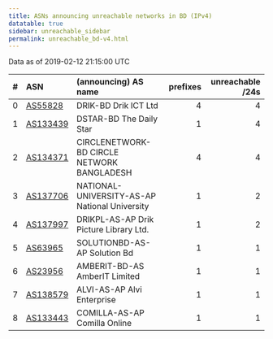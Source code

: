 ```yaml
---
title: ASNs announcing unreachable networks in BD (IPv4)
datatable: true
sidebar: unreachable_sidebar
permalink: unreachable_bd-v4.html
---
```


Data as of 2019-02-12 21:15:00 UTC


<div class="datatable-begin"></div>

|   # | ASN                                      | (announcing) AS name                          |   prefixes |   unreachable /24s |
|----:|:-----------------------------------------|:----------------------------------------------|-----------:|-------------------:|
|   0 | [AS55828](unreachable_AS55828-v4.html)   | DRIK-BD Drik ICT Ltd                          |          4 |                  4 |
|   1 | [AS133439](unreachable_AS133439-v4.html) | DSTAR-BD The Daily Star                       |          1 |                  4 |
|   2 | [AS134371](unreachable_AS134371-v4.html) | CIRCLENETWORK-BD CIRCLE NETWORK BANGLADESH    |          4 |                  4 |
|   3 | [AS137706](unreachable_AS137706-v4.html) | NATIONAL-UNIVERSITY-AS-AP National University |          1 |                  2 |
|   4 | [AS137997](unreachable_AS137997-v4.html) | DRIKPL-AS-AP Drik Picture Library Ltd.        |          1 |                  2 |
|   5 | [AS63965](unreachable_AS63965-v4.html)   | SOLUTIONBD-AS-AP Solution Bd                  |          1 |                  1 |
|   6 | [AS23956](unreachable_AS23956-v4.html)   | AMBERIT-BD-AS AmberIT Limited                 |          1 |                  1 |
|   7 | [AS138579](unreachable_AS138579-v4.html) | ALVI-AS-AP Alvi Enterprise                    |          1 |                  1 |
|   8 | [AS133443](unreachable_AS133443-v4.html) | COMILLA-AS-AP Comilla Online                  |          1 |                  1 |

<div class="datatable-end"></div>